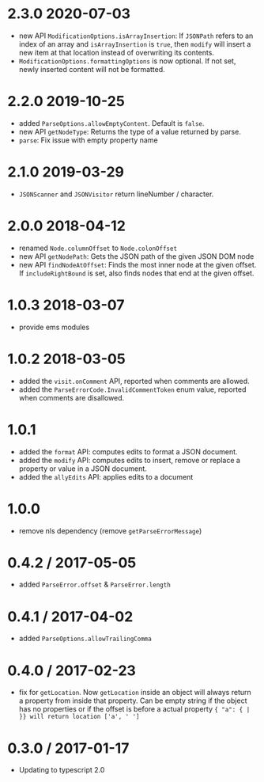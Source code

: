 2.3.0 2020-07-03
==================
  * new API `ModificationOptions.isArrayInsertion`: If `JSONPath` refers to an index of an array and `isArrayInsertion` is `true`, then `modify` will insert a new item at that location instead of overwriting its contents.
  * `ModificationOptions.formattingOptions` is now optional. If not set, newly inserted content will not be formatted.


2.2.0 2019-10-25
==================
  * added `ParseOptions.allowEmptyContent`. Default is `false`.
  * new API `getNodeType`: Returns the type of a value returned by parse.
  * `parse`: Fix issue with empty property name

2.1.0 2019-03-29
==================
 * `JSONScanner` and `JSONVisitor` return lineNumber / character.

2.0.0 2018-04-12
==================
  * renamed `Node.columnOffset` to `Node.colonOffset`
  * new API `getNodePath`: Gets the JSON path of the given JSON DOM node
  * new API `findNodeAtOffset`: Finds the most inner node at the given offset. If `includeRightBound` is set, also finds nodes that end at the given offset.

1.0.3 2018-03-07
==================
  * provide ems modules

1.0.2 2018-03-05
==================
  * added the `visit.onComment` API, reported when comments are allowed.
  * added the `ParseErrorCode.InvalidCommentToken` enum value, reported when comments are disallowed.

1.0.1
==================
  * added the `format` API: computes edits to format a JSON document.
  * added the `modify` API: computes edits to insert, remove or replace a property or value in a JSON document.
  * added the `allyEdits` API: applies edits to a document

1.0.0
==================
 * remove nls dependency (remove `getParseErrorMessage`)

0.4.2 / 2017-05-05
==================
 * added `ParseError.offset` & `ParseError.length`

0.4.1 / 2017-04-02
==================
 * added `ParseOptions.allowTrailingComma`

0.4.0 / 2017-02-23
==================
  * fix for `getLocation`. Now `getLocation` inside an object will always return a property from inside that property. Can be empty string if the object has no properties or if the offset is before a actual property  `{ "a": { | }} will return location ['a', ' ']`

0.3.0 / 2017-01-17
==================
  * Updating to typescript 2.0